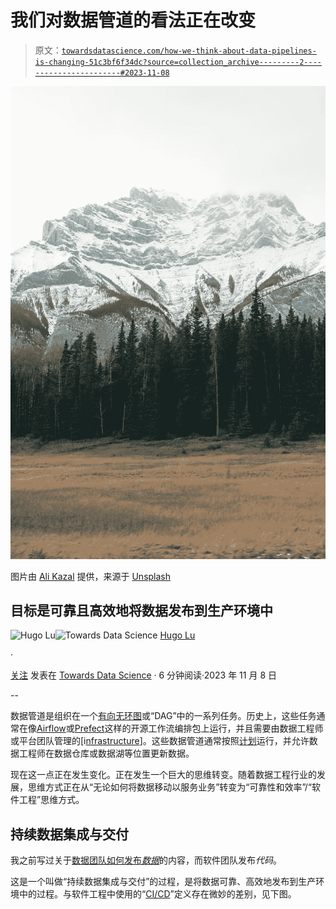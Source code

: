# 我们对数据管道的看法正在改变

> 原文：[`towardsdatascience.com/how-we-think-about-data-pipelines-is-changing-51c3bf6f34dc?source=collection_archive---------2-----------------------#2023-11-08`](https://towardsdatascience.com/how-we-think-about-data-pipelines-is-changing-51c3bf6f34dc?source=collection_archive---------2-----------------------#2023-11-08)

![](img/7d79fb389159e7b29999cbc1ea81691a.png)

图片由 [Ali Kazal](https://unsplash.com/@lureofadventure?utm_content=creditCopyText&utm_medium=referral&utm_source=unsplash) 提供，来源于 [Unsplash](https://unsplash.com/photos/a-mountain-range-with-trees-in-the-foreground-and-a-field-in-the-foreground-walahB6h_sU?utm_content=creditCopyText&utm_medium=referral&utm_source=unsplash)

## 目标是可靠且高效地将数据发布到生产环境中

[](https://medium.com/@hugolu87?source=post_page-----51c3bf6f34dc--------------------------------)![Hugo Lu](https://medium.com/@hugolu87?source=post_page-----51c3bf6f34dc--------------------------------)[](https://towardsdatascience.com/?source=post_page-----51c3bf6f34dc--------------------------------)![Towards Data Science](https://towardsdatascience.com/?source=post_page-----51c3bf6f34dc--------------------------------) [Hugo Lu](https://medium.com/@hugolu87?source=post_page-----51c3bf6f34dc--------------------------------)

·

[关注](https://medium.com/m/signin?actionUrl=https%3A%2F%2Fmedium.com%2F_%2Fsubscribe%2Fuser%2F202d118f4cb9&operation=register&redirect=https%3A%2F%2Ftowardsdatascience.com%2Fhow-we-think-about-data-pipelines-is-changing-51c3bf6f34dc&user=Hugo+Lu&userId=202d118f4cb9&source=post_page-202d118f4cb9----51c3bf6f34dc---------------------post_header-----------) 发表在 [Towards Data Science](https://towardsdatascience.com/?source=post_page-----51c3bf6f34dc--------------------------------) · 6 分钟阅读·2023 年 11 月 8 日 [](https://medium.com/m/signin?actionUrl=https%3A%2F%2Fmedium.com%2F_%2Fvote%2Ftowards-data-science%2F51c3bf6f34dc&operation=register&redirect=https%3A%2F%2Ftowardsdatascience.com%2Fhow-we-think-about-data-pipelines-is-changing-51c3bf6f34dc&user=Hugo+Lu&userId=202d118f4cb9&source=-----51c3bf6f34dc---------------------clap_footer-----------)

--

[](https://medium.com/m/signin?actionUrl=https%3A%2F%2Fmedium.com%2F_%2Fbookmark%2Fp%2F51c3bf6f34dc&operation=register&redirect=https%3A%2F%2Ftowardsdatascience.com%2Fhow-we-think-about-data-pipelines-is-changing-51c3bf6f34dc&source=-----51c3bf6f34dc---------------------bookmark_footer-----------)

数据管道是组织在一个[有向无环图](https://en.wikipedia.org/wiki/Directed_acyclic_graph)或“DAG”中的一系列任务。历史上，这些任务通常在像[Airflow](https://airflow.apache.org/)或[Prefect](https://www.prefect.io/?gclid=Cj0KCQjwqP2pBhDMARIsAJQ0CzoV5DrzqjyDqDJonPcBPT5lE2ih47H2LMSKBst2jh6mR6h3azCcRnwaAhOJEALw_wcB)这样的开源工作流编排包上运行，并且需要由数据工程师或平台团队管理的[i[nfrastructure](https://www.bhavaniravi.com/apache-airflow/deploying-airflow-on-kubernetes)]。这些数据管道通常按照[计划](https://airflow.apache.org/docs/apache-airflow/1.10.1/scheduler.html)运行，并允许数据工程师在数据仓库或数据湖等位置更新数据。

现在这一点正在发生变化。正在发生一个巨大的思维转变。随着数据工程行业的发展，思维方式正在从“无论如何将数据移动以服务业务”转变为“可靠性和效率”/“软件工程”思维方式。

## 持续数据集成与交付

我之前写过关于[数据团队如何发布*数据*](https://medium.com/orchestras-data-release-pipeline-blog/a-new-paradigm-for-data-continuous-data-integration-and-delivery-miniseries-part-5-a3338b3ffd03)的内容，而软件团队发布*代码*。

这是一个叫做“持续数据集成与交付”的过程，是将数据可靠、高效地发布到生产环境中的过程。与软件工程中使用的“[CI/CD](https://aws.amazon.com/solutions/app-development/ci-cd/#:~:text=An%20integral%20part%20of%20development,with%20collaborative%20and%20automated%20processes.)”定义存在微妙的差别，见下图。
